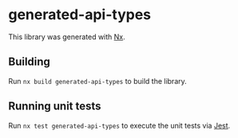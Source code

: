 # generated-api-types

This library was generated with [Nx](https://nx.dev).

## Building

Run `nx build generated-api-types` to build the library.

## Running unit tests

Run `nx test generated-api-types` to execute the unit tests via [Jest](https://jestjs.io).
